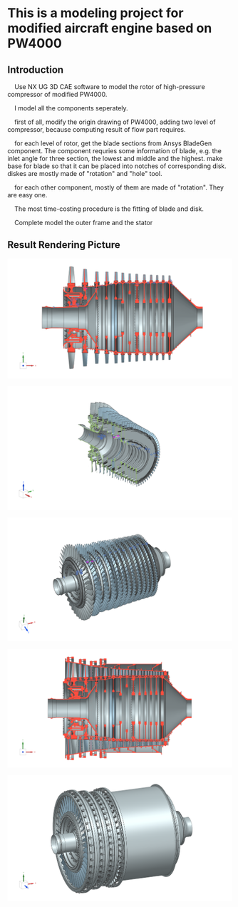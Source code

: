# This is a modeling project for modified aircraft engine based on PW4000

## Introduction

    Use NX UG 3D CAE software to model the rotor of high-pressure compressor of modified PW4000.

    I model all the components seperately.

    first of all, modify the origin drawing of PW4000, adding two level of compressor, because computing result of flow part requires.

    for each level of rotor, get the blade sections from Ansys BladeGen component. The component requries some information of blade, e.g. the inlet angle for three section, the lowest and middle and the highest. make base for blade so that it can be placed into notches of corresponding disk. diskes are mostly made of "rotation" and "hole" tool.

    for each other component, mostly of them are made of "rotation". They are easy one.

    The most time-costing procedure is the fitting of blade and disk. 



    Complete model the outer frame and the stator

## Result Rendering Picture

![](./res/img/assembly_1.png)

![](./res/img/assembly_2.png)

![](./res/img/assembly_3.png)

![](./res/img/singsongHPC_PW4000_modified.png)

![](./res/img/singsongHPC_PW4000_modified_1.png)
